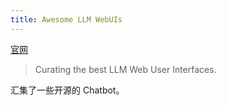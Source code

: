 ```yaml
---
title: Awesome LLM WebUIs
---
```

[官网](https://github.com/JShollaj/awesome-llm-web-ui)
> Curating the best LLM Web User Interfaces.

汇集了一些开源的 Chatbot。
